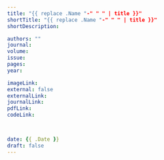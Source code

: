 ```yaml
---
title: "{{ replace .Name "-" " " | title }}"
shortTitle: "{{ replace .Name "-" " " | title }}"
shortDescription: 

authors: ""
journal: 
volume: 
issue: 
pages:
year: 

imageLink:
external: false
externalLink:
journalLink:
pdfLink:
codeLink:



date: {{ .Date }}
draft: false
---
```


